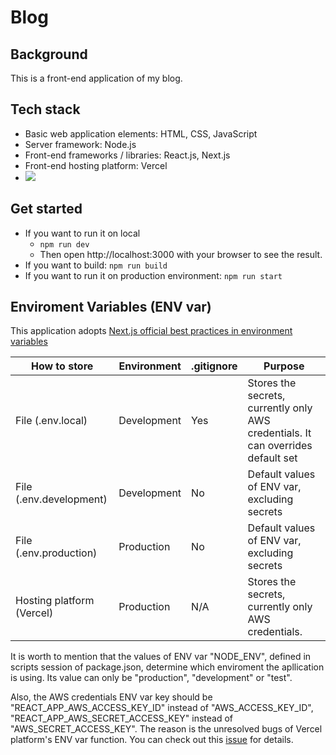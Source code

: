 # Blog

## Background

This is a front-end application of my blog.

## Tech stack

- Basic web application elements: HTML, CSS, JavaScript
- Server framework:  Node.js
- Front-end frameworks / libraries: React.js, Next.js
- Front-end hosting platform: Vercel
- <span><img src="https://img.shields.io/npm/types/typescript"/></span>

## Get started

- If you want to run it on local
  - `npm run dev`
  - Then open http://localhost:3000 with your browser to see the result.
- If you want to build: `npm run build`
- If you want to run it on production environment: `npm run start`

## Enviroment Variables (ENV var)

This application adopts <a href="https://nextjs.org/docs/basic-features/environment-variables">Next.js official best practices in environment variables</a>

| How to store | Environment | .gitignore | Purpose |
| --- | --- | --- | --- |
| File (.env.local) | Development | Yes | Stores the secrets, currently only AWS credentials. It can overrides default set |
| File (.env.development) | Development | No | Default values of ENV var, excluding secrets |
| File (.env.production) | Production | No | Default values of ENV var, excluding secrets |
| Hosting platform (Vercel) | Production | N/A | Stores the secrets, currently only AWS credentials. |

It is worth to mention that the values of ENV var "NODE_ENV", defined in scripts session of package.json, determine which enviroment the apllication is using. Its value can only be "production", "development" or "test".

Also, the AWS credentials ENV var key should be "REACT_APP_AWS_ACCESS_KEY_ID" instead of "AWS_ACCESS_KEY_ID", "REACT_APP_AWS_SECRET_ACCESS_KEY" instead of "AWS_SECRET_ACCESS_KEY". The reason is the unresolved bugs of Vercel platform's ENV var function. You can check out this <a href="https://github.com/orgs/vercel/discussions/1338#discussioncomment-4692590">issue</a> for details.
